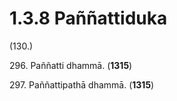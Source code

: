 # 1.3.8 Paññattiduka

(130.)

296\. Paññatti dhammā. (**1315**)

297\. Paññattipathā dhammā. (**1315**)
